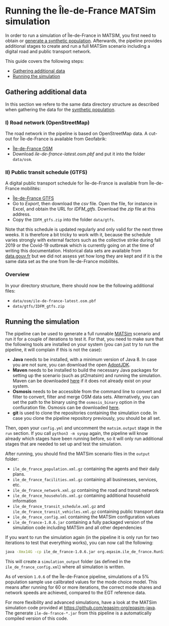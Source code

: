 # Running the Île-de-France MATSim simulation

In order to run a simulation of Île-de-France in MATSIM, you first need
to obtain or [generate a synthetic population](population.md). Afterwards, the
pipeline provides additional stages to create and run a full MATSim scenario
including a digital road and public transport network.

This guide covers the following steps:

- [Gathering additional data](#section-data)
- [Running the simulation](#section-simulation)

## <a name="section-data"></a>Gathering additional data

In this section we refere to the same data directory structure as described when
gathering the data for the [synthetic population](population.md).

### I) Road network (OpenStreetMap)

The road network in the pipeline is based on OpenStreetMap data.
A cut-out for Île-de-France is available from Geofabrik:

- [Île-de-France OSM](https://download.geofabrik.de/europe/france/ile-de-france.html)
- Download *ile-de-france-latest.osm.pbf* and put it into the folder `data/osm`.

### II) Public transit schedule (GTFS)

A digital public transport schedule for Île-de-France is available from Île-de-France mobilités:

- [Île-de-France GTFS](https://data.iledefrance-mobilites.fr/explore/dataset/offre-horaires-tc-gtfs-idf/information/)
- Go to *Export*, then download the *csv* file. Open the file, for instance in Excel,
and obtain the URL for *IDFM_gtfs*. Download the *zip* file at this address.
- Copy the `IDFM_gtfs.zip` into the folder `data/gtfs`.

Note that this schedule is updated regularly and only valid for the next three
weeks. It is therefore a bit tricky to work with it, because the schedule varies
strongly with external factors such as the collective strike during fall 2019
or the Covid-19 outbreak which is currently going on at the time of writing
this documentation. Historical data sets are available from [data.gouv.fr](https://transport.data.gouv.fr/datasets/horaires-prevus-sur-les-lignes-de-transport-en-commun-dile-de-france-gtfs/) but
we did not assess yet how long they are kept and if it is the same data set as
the one from Île-de-France mobilités.

### Overview

In your directory structure, there should now be the following additional files:

- `data/osm/ile-de-france-latest.osm.pbf`
- `data/gtfs/IDFM_gtfs.zip`

## <a name="section-simulation">Running the simulation

The pipeline can be used to generate a full runnable [MATSim](https://matsim.org/)
scenario and run it for a couple of iterations to test it. For that, you need
to make sure that the following tools are installed on your system (you can just
try to run the pipeline, it will complain if this is not the case):

- **Java** needs to be installed, with a minimum version of Java 8. In case
you are not sure, you can download the open [AdoptJDK](https://adoptopenjdk.net/).
- **Maven** needs to be installed to build the necessary Java packages for setting
up the scenario (such as pt2matsim) and running the simulation. Maven can be
downloaded [here](https://maven.apache.org/) if it does not already exist on
your system.
- **Osmosis** needs to be accessible from the command line to convert and filter
to convert, filter and merge OSM data sets. Alternatively, you can set the path
to the binary using the `osmosis_binary` option in the confiuration file. Osmosis
can be downloaded [here](https://wiki.openstreetmap.org/wiki/Osmosis).
- **git** is used to clone the repositories containing the simulation code. In
case you clone the pipeline repository previously, you should be all set.

Then, open your `config.yml` and uncomment the `matsim.output` stage in the
`run` section. If you call `python3 -m synpp` again, the pipeline will know
already which stages have been running before, so it will only run additional
stages that are needed to set up and test the simulation.

After running, you should find the MATSim scenario files in the `output`
folder:

- `ile_de_france_population.xml.gz` containing the agents and their daily plans.
- `ile_de_france_facilities.xml.gz` containing all businesses, services, etc.
- `ile_de_france_network.xml.gz` containing the road and transit network
- `ile_de_france_households.xml.gz` containing additional household information
- `ile_de_france_transit_schedule.xml.gz` and `ile_de_france_transit_vehicles.xml.gz` containing public transport data
- `ile_de_france_config.xml` containing the MATSim configuration values
- `ile_de_france-1.0.6.jar` containing a fully packaged version of the simulation code including MATSim and all other dependencies

If you want to run the simulation again (in the pipeline it is only run for
two iterations to test that everything works), you can now call the following:

```bash
java -Xmx14G -cp ile_de_france-1.0.6.jar org.eqasim.ile_de_france.RunSimulation --config-path ile_de_france_config.xml
```

This will create a `simulation_output` folder (as defined in the `ile_de_france_config.xml`)
where all simulation is written.

As of version `1.0.6` of the Île-de-France pipeline, simulations of a 5% population sample use calibrated values for the mode choice model. This means after running for 60 or more iterations, the correct mode shares and network speeds are achieved, compared to the EGT reference data.

For more flexibility and advanced simulations, have a look at the MATSim
simulation code provided at https://github.com/eqasim-org/eqasim-java. The generate
`ile-de-france-*.jar` from this pipeline is a automatically compiled version of
this code.
